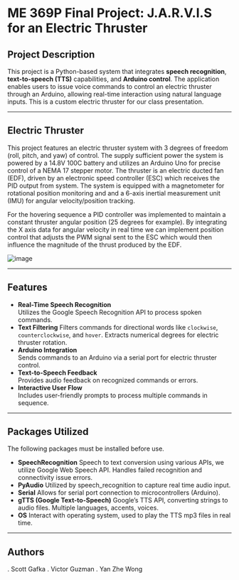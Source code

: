 # **ME 369P Final Project: J.A.R.V.I.S for an Electric Thruster**

## **Project Description**
This project is a Python-based system that integrates **speech recognition**, **text-to-speech (TTS)** capabilities, and **Arduino control**. The application enables users to issue voice commands to control an electric thruster through an Arduino, allowing real-time interaction using natural language inputs. This is a custom electric thruster for our class presentation.

---
## **Electric Thruster**
This project features an electric thruster system with 3 degrees of freedom (roll, pitch, and yaw) of control. The supply sufficient power the system is powered by a 14.8V 100C battery and utilizes an Arduino Uno for precise control of a NEMA 17 stepper motor. The thruster is an electric ducted fan (EDF), driven by an electronic speed controller (ESC) which receives the PID output from system. The system is equipped with a magnetometer for rotational position monitoring and and a 6-axis inertial measurement unit (IMU) for angular velocity/position tracking.

For the hovering sequence a PID controller was implemented to maintain a constant thruster angular position (25 degrees for example). By integrating the X axis data for angular velocity in real time we can implement position control that adjusts the PWM signal sent to the ESC which would then influence the magnitude of the thrust produced by the EDF.

![image](https://github.com/user-attachments/assets/f524e32d-86da-4604-a554-ac3d68d083b7)

---
## **Features**
- **Real-Time Speech Recognition**  
  Utilizes the Google Speech Recognition API to process spoken commands.
- **Text Filtering**
  Filters commands for directional words like `clockwise`, `counterclockwise`, and `hover`. Extracts numerical degrees for electric thruster rotation.
- **Arduino Integration**  
  Sends commands to an Arduino via a serial port for electric thruster control.
- **Text-to-Speech Feedback**  
  Provides audio feedback on recognized commands or errors.
- **Interactive User Flow**  
  Includes user-friendly prompts to process multiple commands in sequence.
  
---
  ## **Packages Utilized**
  The following packages must be installed before use.
- **SpeechRecognition**
  Speech to text conversion using various APIs, we utilize Google Web Speech API.
  Handles failed recognition and connectivity issue errors.
- **PyAudio**
  Utilized by speech_recognition to capture real time audio input.
- **Serial**
  Allows for serial port connection to microcontrollers (Arduino).
- **gTTS (Google Text-to-Speech)**
  Google’s TTS API, converting strings to audio files.
  Multiple languages, accents, voices.
- **OS**
  Interact with operating system, used to play the TTS mp3 files in real time.

---
  ## **Authors**
  . Scott Gafka
  . Victor Guzman
  . Yan Zhe Wong







